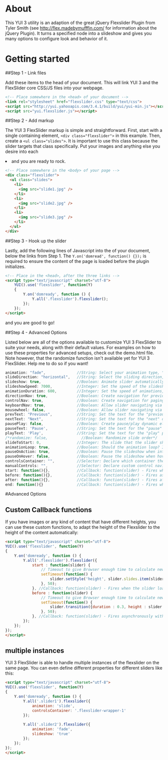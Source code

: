 # About

This YUI 3 utility is an adaption of the great jQuery Flexslider Plugin from Tyler Smith (see http://flex.madebymufffin.com/ for information about the jQuery Plugin). 
It turns a specified node into a slideshow and gives you many options to configure look and behavior of it.

# Getting started

##Step 1 - Link files

Add these items to the head of your document. This will link YUI 3 and the FlexSlider core CSS/JS files into your webpage.

```html
<!-- Place somewhere in the <head> of your document -->
<link rel="stylesheet" href="flexslider.css" type="text/css">
<script src="http://yui.yahooapis.com/3.4.1/build/yui/yui-min.js"></script>
<script src="yui.flexslider.js"></script>
```

##Step 2 - Add markup

The YUI 3 FlexSlider markup is simple and straightforward. First, start with a single containing element, `<div class="flexslider">` in this example. Then, create a `<ul class="slides">`. It is important to use this class because the slider targets that class specifically. Put your images and anything else you desire into each <li> and you are ready to rock.

```html
<!-- Place somewhere in the <body> of your page -->
<div class="flexslider">
  <ul class="slides">
    <li>
      <img src="slide1.jpg" />
    </li>
    <li>
      <img src="slide2.jpg" />
    </li>
    <li>
      <img src="slide3.jpg" />
    </li>
  </ul>
</div>
```

##Step 3 - Hook up the slider

Lastly, add the following lines of Javascript into the <head> of your document, below the links from Step 1. The `Y.on('domread', function() {});` is required to ensure the content of the page is loaded before the plugin initializes.

```html
<!-- Place in the <head>, after the three links -->
<script type="text/javascript" charset="utf-8">
	YUI().use('flexslider', function(Y)
	{
		Y.on('domready', function () {
			Y.all('.flexslider').flexslider();
		});
	});
</script>
```

and you are good to go!

##Step 4 - Advanced Options

Listed below are all of the options available to customize YUI 3 FlexSlider to suite your needs, along with their default values. For examples on how to use these properties for advanced setups, check out the demo.html file.
Note however, that the randomize function isn't available yet for YUI 3 FlexSlider. Help me to do so if you want!

```javascript
animation: "fade",              //String: Select your animation type, "fade" or "slide"
slideDirection: "horizontal",   //String: Select the sliding direction, "horizontal" or "vertical"
slideshow: true,                //Boolean: Animate slider automatically
slideshowSpeed: 7000,           //Integer: Set the speed of the slideshow cycling, in milliseconds
animationDuration: 600,         //Integer: Set the speed of animations, in milliseconds
directionNav: true,             //Boolean: Create navigation for previous/next navigation? (true/false)
controlNav: true,               //Boolean: Create navigation for paging control of each clide? Note: Leave true for manualControls usage
keyboardNav: true,              //Boolean: Allow slider navigating via keyboard left/right keys
mousewheel: false,              //Boolean: Allow slider navigating via mousewheel
prevText: "Previous",           //String: Set the text for the "previous" directionNav item
nextText: "Next",               //String: Set the text for the "next" directionNav item
pausePlay: false,               //Boolean: Create pause/play dynamic element
pauseText: 'Pause',             //String: Set the text for the "pause" pausePlay item
playText: 'Play',               //String: Set the text for the "play" pausePlay item
/*randomize: false,               //Boolean: Randomize slide order*/
slideToStart: 0,                //Integer: The slide that the slider should start on. Array notation (0 = first slide)
animationLoop: true,            //Boolean: Should the animation loop? If false, directionNav will received "disable" classes at either end
pauseOnAction: true,            //Boolean: Pause the slideshow when interacting with control elements, highly recommended.
pauseOnHover: false,            //Boolean: Pause the slideshow when hovering over slider, then resume when no longer hovering
controlsContainer: "",          //Selector: Declare which container the navigation elements should be appended too. Default container is the flexSlider element. Example use would be ".flexslider-container", "#container", etc. If the given element is not found, the default action will be taken.
manualControls: "",             //Selector: Declare custom control navigation. Example would be ".flex-control-nav li" or "#tabs-nav li img", etc. The number of elements in your controlNav should match the number of slides/tabs.
start: function(){},            //Callback: function(slider) - Fires when the slider loads the first slide
before: function(){},           //Callback: function(slider) - Fires asynchronously with each slider animation
after: function(){},            //Callback: function(slider) - Fires after each slider animation completes
end: function(){}               //Callback: function(slider) - Fires when the slider reaches the last slide (asynchronous)
```
#Advanced Options

## Custom Callback functions

If you have images or any kind of content that have different heights, you can use these custom functions, to adapt the height of the Flexslider to the height of the content automatically:

```html
<script type="text/javascript" charset="utf-8">
YUI().use('flexslider', function(Y)
{
	Y.on('domready', function () {
		Y.all('.flexslider').flexslider({
			start : function(slider) {
				// Timeout to give Browser enough time to calculate new height after DOM Manipulations
				setTimeout(function() {
					slider.setStyle('height', slider.slides.item(slider.currentSlide).getComputedStyle('height'));
				}, 50);
			}, //Callback: function(slider) - Fires when the slider loads the first slide
			before : function(slider) {
				// Timeout to give Browser enough time to calculate new height after DOM Manipulations
				setTimeout(function() {
					slider.transition({duration : 0.3, height : slider.slides.item(slider.animatingTo).getComputedStyle('height')});
				}, 50);
			}, //Callback: function(slider) - Fires asynchronously with each slider animation
		});
	});
});
</script>
```

## multiple instances

YUI 3 FlexSlider is able to handle multiple instances of the flexslider on the same page. You can even define different properties for different sliders like this:

```html
<script type="text/javascript" charset="utf-8">
YUI().use('flexslider', function(Y)
{
	Y.on('domready', function () {
		Y.all('.slider1').flexslider({
			animation: 'slide',
			controlsContainer: '.flexslider-wrapper-1'
		});
		
		Y.all('.slider2').flexslider({
			animation: 'fade',
			slideshow: 'true'
		});
	});
});
</script>
```
